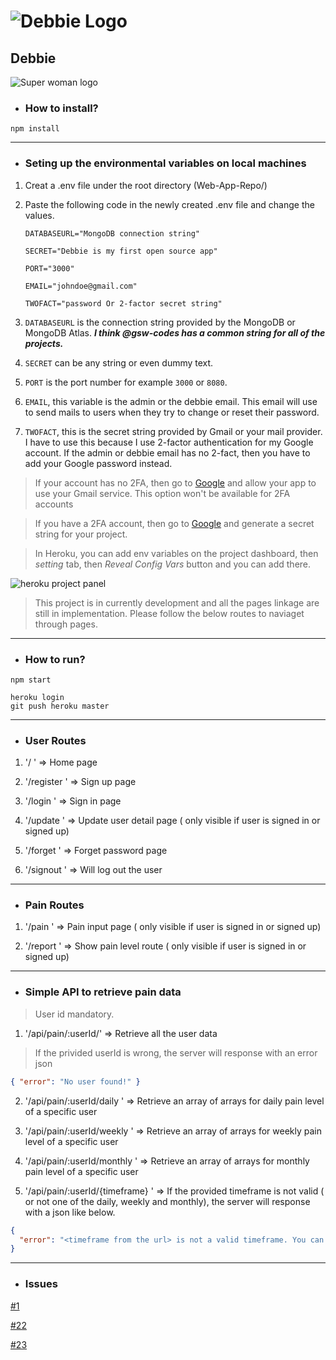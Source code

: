 # ![Debbie Logo](./public/images/Logo.svg)

## Debbie

![Super woman logo](https://res.cloudinary.com/yelpcampmm/image/upload/v1599541863/superwoman_ot1yyt.png)

- ### How to install?

```npm
npm install
```

---

- ### Seting up the environmental variables on local machines

1.  Creat a .env file under the root directory (Web-App-Repo/)

2.  Paste the following code in the newly created .env file and change the values.

    ```
    DATABASEURL="MongoDB connection string"

    SECRET="Debbie is my first open source app"

    PORT="3000"

    EMAIL="johndoe@gmail.com"

    TWOFACT="password Or 2-factor secret string"
    ```

3.  `DATABASEURL` is the connection string provided by the MongoDB or MongoDB Atlas. **_I think @gsw-codes has a common string for all of the projects._**

4.  `SECRET` can be any string or even dummy text.

5.  `PORT` is the port number for example `3000` or `8080`.

6.  `EMAIL`, this variable is the admin or the debbie email. This email will use to send mails to users when they try to change or reset their password.

7.  `TWOFACT`, this is the secret string provided by Gmail or your mail provider. I have to use this because I use 2-factor authentication for my Google account. If the admin or debbie email has no 2-fact, then you have to add your Google password instead.

> If your account has no 2FA, then go to [Google](https://myaccount.google.com/lesssecureapps) and allow your app to use your Gmail service. This option won't be available for 2FA accounts

> If you have a 2FA account, then go to [Google](https://security.google.com/settings/security/apppasswords) and generate a secret string for your project.

> In Heroku, you can add env variables on the project dashboard, then _setting_ tab, then _Reveal Config Vars_ button and you can add there.

![heroku project panel](https://res.cloudinary.com/yelpcampmm/image/upload/v1599540334/Screenshot_130__LI_vikpsg.jpg)

> This project is in currently development and all the pages linkage are still in implementation. Please follow the below routes to naviaget through pages.

---

- ### How to run?

```npm
npm start
```

```heroku
heroku login
git push heroku master
```

---

- ### User Routes

1. '/ ' => Home page

2. '/register ' => Sign up page

3. '/login ' => Sign in page

4. '/update ' => Update user detail page ( only visible if user is signed in or signed up)

5. '/forget ' => Forget password page

6. '/signout ' => Will log out the user

---

- ### Pain Routes

1. '/pain ' => Pain input page ( only visible if user is signed in or signed up)

2. '/report ' => Show pain level route ( only visible if user is signed in or signed up)

---

- ### Simple API to retrieve pain data

> User id mandatory.

1. '/api/pain/:userId/' => Retrieve all the user data

> If the privided userId is wrong, the server will response with an error json

```json
{ "error": "No user found!" }
```

2. '/api/pain/:userId/daily ' => Retrieve an array of arrays for daily pain level of a specific user

3. '/api/pain/:userId/weekly ' => Retrieve an array of arrays for weekly pain level of a specific user

4. '/api/pain/:userId/monthly ' => Retrieve an array of arrays for monthly pain level of a specific user

5. '/api/pain/:userId/{timeframe} ' => If the provided timeframe is not valid ( or not one of the daily, weekly and monthly), the server will response with a json like below.

```json
{
  "error": "<timeframe from the url> is not a valid timeframe. You can only use daily, weekly and montly instead."
}
```

---

- ### Issues

[#1](https://github.com/coding-cohort/Web-App-Repo/issues/1)

[#22](https://github.com/coding-cohort/Web-App-Repo/issues/22)

[#23](https://github.com/coding-cohort/Web-App-Repo/issues/23)

